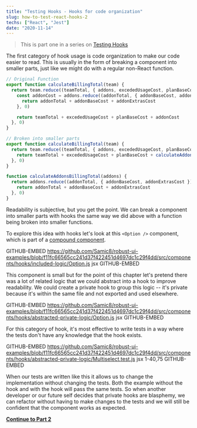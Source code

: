 ```yaml
---
title: "Testing Hooks - Hooks for code organization"
slug: how-to-test-react-hooks-2
techs: ["React", "Jest"]
date: "2020-11-14"
---
```


> This is part one in a series on [Testing Hooks](how-to-test-react-hooks)

The first category of hook usage is code organization to make our code easier to read. This is usually in the form of breaking a component into smaller parts, just like we might do with a regular non-React function.

```jsx
// Original Function
export function calculateBillingTotal(team) {
  return team.reduce((teamTotal, { addons, excededUsageCost, planBaseCost }) => {
    const addonCost = addons.reduce((addonTotal, { addonBaseCost, addonExtrasCost }) => {
      return addonTotal + addonBaseCost + addonExtrasCost
    }, 0)

    return teamTotal + excededUsageCost + planBaseCost + addonCost
  }, 0)
}

// Broken into smaller parts
export function calculateBillingTotal(team) {
  return team.reduce((teamTotal, { addons, excededUsageCost, planBaseCost }) => {
    return teamTotal + excededUsageCost + planBaseCost + calculateAddonsBillingTotal(addons)
  }, 0)
}

function calculateAddonsBillingTotal(addons) {
  return addons.reduce((addonTotal, { addonBaseCost, addonExtrasCost }) => {
    return addonTotal + addonBaseCost + addonExtrasCost
  }, 0)
}
```

Readability is subjective, but you get the point. We can break a component into smaller parts with hooks the same way we did above with a function being broken into smaller functions.

<!-- TODO link to compound component section -->

To explore this idea with hooks let's look at this `<Option />` component, which is part of a [compound component](https://www.samdawson.dev/).

GITHUB-EMBED https://github.com/Samic8/robust-ui-examples/blob/f11fc66565cc241d37f422451d4697dc1c29f4dd/src/components/hooks/included-logic/Option.js jsx GITHUB-EMBED

<!-- TODO link to section about private functions -->

This component is small but for the point of this chapter let's pretend there was a lot of related logic that we could abstract into a hook to improve readability. We could create a private hook to group this logic -- it's private because it's within the same file and not exported and used elsewhere.

GITHUB-EMBED https://github.com/Samic8/robust-ui-examples/blob/f11fc66565cc241d37f422451d4697dc1c29f4dd/src/components/hooks/abstracted-private-logic/Option.js jsx GITHUB-EMBED

For this category of hook, it's most effective to write tests in a way where the tests don't have any knowledge that the hook exists.

GITHUB-EMBED https://github.com/Samic8/robust-ui-examples/blob/f11fc66565cc241d37f422451d4697dc1c29f4dd/src/components/hooks/abstracted-private-logic/Multiselect.test.js jsx 1-40,75 GITHUB-EMBED

When our tests are written like this it allows us to change the implementation without changing the tests. Both the example without the hook and with the hook will pass the same tests. So when another developer or our future self decides that private hooks are blasphemy, we can refactor without having to make changes to the tests and we will still be confident that the component works as expected.

[**Continue to Part 2**](/article/how-to-test-react-hooks-3)
